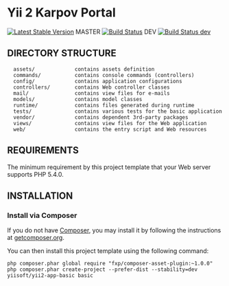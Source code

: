 Yii 2 Karpov Portal
============================

[![Latest Stable Version](https://poser.pugx.org/vovancho/karpovportal/v/stable)](https://packagist.org/packages/vovancho/karpovportal)
MASTER
[![Build Status](https://travis-ci.org/vovancho/karpovportal.svg?branch=master)](https://travis-ci.org/vovancho/karpovportal)
DEV
[![Build Status dev](https://travis-ci.org/vovancho/karpovportal.svg?branch=dev)](https://travis-ci.org/vovancho/karpovportal)

DIRECTORY STRUCTURE
-------------------

      assets/             contains assets definition
      commands/           contains console commands (controllers)
      config/             contains application configurations
      controllers/        contains Web controller classes
      mail/               contains view files for e-mails
      models/             contains model classes
      runtime/            contains files generated during runtime
      tests/              contains various tests for the basic application
      vendor/             contains dependent 3rd-party packages
      views/              contains view files for the Web application
      web/                contains the entry script and Web resources

REQUIREMENTS
------------

The minimum requirement by this project template that your Web server supports PHP 5.4.0.


INSTALLATION
------------

### Install via Composer

If you do not have [Composer](http://getcomposer.org/), you may install it by following the instructions
at [getcomposer.org](http://getcomposer.org/doc/00-intro.md#installation-nix).

You can then install this project template using the following command:

~~~
php composer.phar global require "fxp/composer-asset-plugin:~1.0.0"
php composer.phar create-project --prefer-dist --stability=dev yiisoft/yii2-app-basic basic
~~~